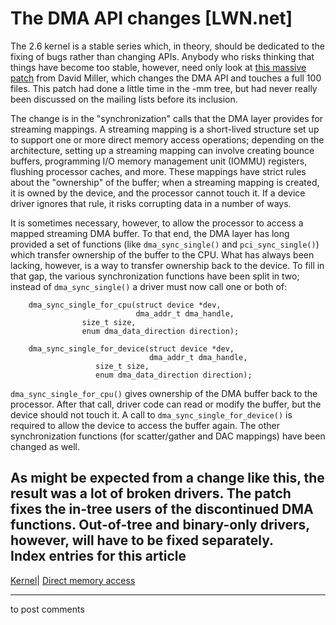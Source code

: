 # The DMA API changes [LWN.net]

The 2.6 kernel is a stable series which, in theory, should be dedicated to the fixing of bugs rather than changing APIs. Anybody who risks thinking that things have become too stable, however, need only look at [this massive patch](/Articles/75781/) from David Miller, which changes the DMA API and touches a full 100 files. This patch had done a little time in the -mm tree, but had never really been discussed on the mailing lists before its inclusion. 

The change is in the "synchronization" calls that the DMA layer provides for streaming mappings. A streaming mapping is a short-lived structure set up to support one or more direct memory access operations; depending on the architecture, setting up a streaming mapping can involve creating bounce buffers, programming I/O memory management unit (IOMMU) registers, flushing processor caches, and more. These mappings have strict rules about the "ownership" of the buffer; when a streaming mapping is created, it is owned by the device, and the processor cannot touch it. If a device driver ignores that rule, it risks corrupting data in a number of ways. 

It is sometimes necessary, however, to allow the processor to access a mapped streaming DMA buffer. To that end, the DMA layer has long provided a set of functions (like `dma_sync_single()` and `pci_sync_single()`) which transfer ownership of the buffer to the CPU. What has always been lacking, however, is a way to transfer ownership back to the device. To fill in that gap, the various synchronization functions have been split in two; instead of `dma_sync_single()` a driver must now call one or both of: 
    
    
        dma_sync_single_for_cpu(struct device *dev, 
                                dma_addr_t dma_handle, 
    			    size_t size,
    			    enum dma_data_direction direction);
    
        dma_sync_single_for_device(struct device *dev, 
                                   dma_addr_t dma_handle, 
    			       size_t size,
    			       enum dma_data_direction direction);
    

`dma_sync_single_for_cpu()` gives ownership of the DMA buffer back to the processor. After that call, driver code can read or modify the buffer, but the device should not touch it. A call to `dma_sync_single_for_device()` is required to allow the device to access the buffer again. The other synchronization functions (for scatter/gather and DAC mappings) have been changed as well. 

As might be expected from a change like this, the result was a lot of broken drivers. The patch fixes the in-tree users of the discontinued DMA functions. Out-of-tree and binary-only drivers, however, will have to be fixed separately.  
Index entries for this article  
---  
[Kernel](/Kernel/Index)| [Direct memory access](/Kernel/Index#Direct_memory_access)  
  


* * *

to post comments 

